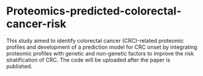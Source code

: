 # Proteomics-predicted-colorectal-cancer-risk
This study aimed to identify colorectal cancer (CRC)-related proteomic profiles and development of a prediction model for CRC onset by integrating proteomic profiles with genetic and non-genetic factors to improve the risk stratification of CRC.
The code will be uploaded after the paper is published.
